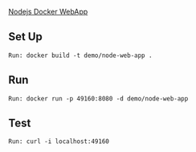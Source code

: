 [Nodejs Docker WebApp](https://nodejs.org/en/docs/guides/nodejs-docker-webapp/)


Set Up
-
    Run: docker build -t demo/node-web-app .

Run
-
    Run: docker run -p 49160:8080 -d demo/node-web-app

Test
-
    Run: curl -i localhost:49160
